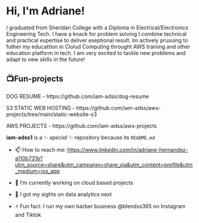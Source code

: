 <h1>Hi, I'm Adriane! </h1>

<p> I graduated from Sheridan College with a Diploma in Electrical/Electronics Engineering Tech. I have a knack for problem solving I combine technical and practical expertise to deliver exeptional result. Im actively prusuing to futher my educattion in Clolud Computing throught AWS training and other education platform in tech. I am very excited to tackle new problems and adapt to new skills in the future! </p>

<h2>📺Fun-projects </h2>

<p> DOG RESUME - https://github.com/iam-adss/dog-resume</p>
<p>S3 STATIC WEB HOSTING - https://github.com/iam-adss/aws-projects/tree/main/static-website-s3</p>
<p>AWS PROJECTS -  https://github.com/iam-adss/aws-projects</p>

**iam-adss1** is a ✨ _special_ ✨ repository because its `README.md`

- 📫 How to reach me: https://www.linkedin.com/in/adriane-hernandez-a110b731b?utm_source=share&utm_campaign=share_via&utm_content=profile&utm_medium=ios_app

- 🔭 I’m currently working on cloud based projects
- 📄 I got my sights on data analytics next
- ⚡ Fun fact: I run my own barber business @blendss365 on Instagram and Tiktok

